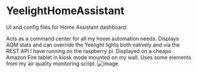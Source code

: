 # YeelightHomeAssistant
UI and config files for Home Assistant dashboard. 

Acts as a command center for all my home automation needs. Displays AQM stats and can override the Yeelight lights both natively and via the REST API I have running on the raspberry pi. Displayed on a cheapo Amazon Fire tablet in kiosk mode mounted on my wall. 
Uses some elements from my air quality monitoring script. 
![image](https://user-images.githubusercontent.com/20069910/130300450-515c270d-f33d-4ce8-8cca-69107ee98f0a.png)

